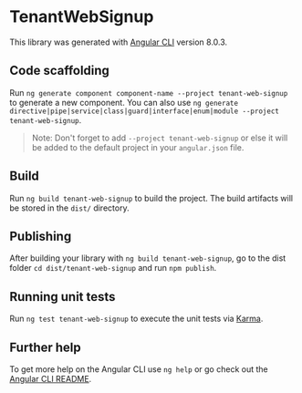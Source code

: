 # TenantWebSignup

This library was generated with [Angular CLI](https://github.com/angular/angular-cli) version 8.0.3.

## Code scaffolding

Run `ng generate component component-name --project tenant-web-signup` to generate a new component. You can also use `ng generate directive|pipe|service|class|guard|interface|enum|module --project tenant-web-signup`.
> Note: Don't forget to add `--project tenant-web-signup` or else it will be added to the default project in your `angular.json` file. 

## Build

Run `ng build tenant-web-signup` to build the project. The build artifacts will be stored in the `dist/` directory.

## Publishing

After building your library with `ng build tenant-web-signup`, go to the dist folder `cd dist/tenant-web-signup` and run `npm publish`.

## Running unit tests

Run `ng test tenant-web-signup` to execute the unit tests via [Karma](https://karma-runner.github.io).

## Further help

To get more help on the Angular CLI use `ng help` or go check out the [Angular CLI README](https://github.com/angular/angular-cli/blob/master/README.md).
